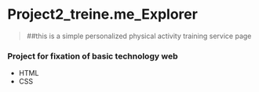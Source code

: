 # Project2_treine.me_Explorer

>##this is a simple personalized physical activity training service page

### Project for fixation of basic technology web
  - HTML
  - CSS
